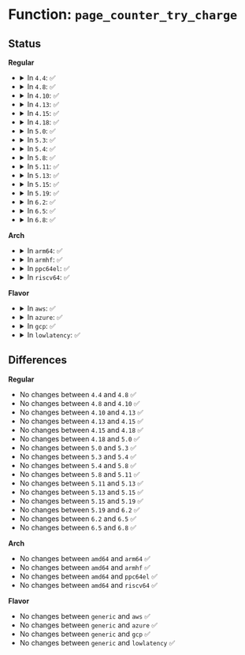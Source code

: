 # Function: <code>page_counter_try_charge</code>

## Status
<b>Regular</b>
<ul>
<li>
<details>
<summary>In <code>4.4</code>: ✅</summary>

```c
bool page_counter_try_charge(struct page_counter *counter, long unsigned int nr_pages, struct page_counter **fail);
```

**Collision:** Unique Global

**Inline:** No

**Transformation:** False

**Instances:**

```
In mm/page_counter.c (ffffffff811f9340)
Location: mm/page_counter.c:62
Inline: False
Direct callers:
  - mm/memcontrol.c:try_charge
  - mm/memcontrol.c:try_charge
  - mm/memcontrol.c:__memcg_kmem_charge_memcg
  - mm/hugetlb_cgroup.c:hugetlb_cgroup_charge_cgroup
```
**Symbols:**

```
ffffffff811f9340-ffffffff811f93e0: page_counter_try_charge (STB_GLOBAL)
```
</details>
</li>
<li>
<details>
<summary>In <code>4.8</code>: ✅</summary>

```c
bool page_counter_try_charge(struct page_counter *counter, long unsigned int nr_pages, struct page_counter **fail);
```

**Collision:** Unique Global

**Inline:** No

**Transformation:** False

**Instances:**

```
In mm/page_counter.c (ffffffff8121cec0)
Location: mm/page_counter.c:62
Inline: False
Direct callers:
  - mm/memcontrol.c:mem_cgroup_try_charge_swap
  - mm/memcontrol.c:mem_cgroup_charge_skmem
  - mm/memcontrol.c:memcg_kmem_charge_memcg
  - mm/memcontrol.c:try_charge
  - mm/memcontrol.c:try_charge
  - mm/hugetlb_cgroup.c:hugetlb_cgroup_charge_cgroup
```
**Symbols:**

```
ffffffff8121cec0-ffffffff8121cf60: page_counter_try_charge (STB_GLOBAL)
```
</details>
</li>
<li>
<details>
<summary>In <code>4.10</code>: ✅</summary>

```c
bool page_counter_try_charge(struct page_counter *counter, long unsigned int nr_pages, struct page_counter **fail);
```

**Collision:** Unique Global

**Inline:** No

**Transformation:** False

**Instances:**

```
In mm/page_counter.c (ffffffff8122f4c0)
Location: mm/page_counter.c:62
Inline: False
Direct callers:
  - mm/memcontrol.c:mem_cgroup_try_charge_swap
  - mm/memcontrol.c:mem_cgroup_charge_skmem
  - mm/memcontrol.c:memcg_kmem_charge_memcg
  - mm/memcontrol.c:try_charge
  - mm/memcontrol.c:try_charge
  - mm/hugetlb_cgroup.c:hugetlb_cgroup_charge_cgroup
```
**Symbols:**

```
ffffffff8122f4c0-ffffffff8122f560: page_counter_try_charge (STB_GLOBAL)
```
</details>
</li>
<li>
<details>
<summary>In <code>4.13</code>: ✅</summary>

```c
bool page_counter_try_charge(struct page_counter *counter, long unsigned int nr_pages, struct page_counter **fail);
```

**Collision:** Unique Global

**Inline:** No

**Transformation:** False

**Instances:**

```
In mm/page_counter.c (ffffffff8123ad00)
Location: mm/page_counter.c:62
Inline: False
Direct callers:
  - mm/memcontrol.c:mem_cgroup_try_charge_swap
  - mm/memcontrol.c:mem_cgroup_charge_skmem
  - mm/memcontrol.c:memcg_kmem_charge_memcg
  - mm/memcontrol.c:try_charge
  - mm/memcontrol.c:try_charge
  - mm/hugetlb_cgroup.c:hugetlb_cgroup_charge_cgroup
```
**Symbols:**

```
ffffffff8123ad00-ffffffff8123ada1: page_counter_try_charge (STB_GLOBAL)
```
</details>
</li>
<li>
<details>
<summary>In <code>4.15</code>: ✅</summary>

```c
bool page_counter_try_charge(struct page_counter *counter, long unsigned int nr_pages, struct page_counter **fail);
```

**Collision:** Unique Global

**Inline:** No

**Transformation:** False

**Instances:**

```
In mm/page_counter.c (ffffffff8125a590)
Location: mm/page_counter.c:63
Inline: False
Direct callers:
  - mm/memcontrol.c:mem_cgroup_try_charge_swap
  - mm/memcontrol.c:mem_cgroup_charge_skmem
  - mm/memcontrol.c:memcg_kmem_charge_memcg
  - mm/memcontrol.c:try_charge
  - mm/memcontrol.c:try_charge
  - mm/hugetlb_cgroup.c:hugetlb_cgroup_charge_cgroup
```
**Symbols:**

```
ffffffff8125a590-ffffffff8125a631: page_counter_try_charge (STB_GLOBAL)
```
</details>
</li>
<li>
<details>
<summary>In <code>4.18</code>: ✅</summary>

```c
bool page_counter_try_charge(struct page_counter *counter, long unsigned int nr_pages, struct page_counter **fail);
```

**Collision:** Unique Global

**Inline:** No

**Transformation:** False

**Instances:**

```
In mm/page_counter.c (ffffffff8127e3a0)
Location: mm/page_counter.c:99
Inline: False
Direct callers:
  - mm/memcontrol.c:mem_cgroup_try_charge_swap
  - mm/memcontrol.c:mem_cgroup_charge_skmem
  - mm/memcontrol.c:memcg_kmem_charge_memcg
  - mm/memcontrol.c:try_charge
  - mm/memcontrol.c:try_charge
  - mm/hugetlb_cgroup.c:hugetlb_cgroup_charge_cgroup
```
**Symbols:**

```
ffffffff8127e3a0-ffffffff8127e463: page_counter_try_charge (STB_GLOBAL)
```
</details>
</li>
<li>
<details>
<summary>In <code>5.0</code>: ✅</summary>

```c
bool page_counter_try_charge(struct page_counter *counter, long unsigned int nr_pages, struct page_counter **fail);
```

**Collision:** Unique Global

**Inline:** No

**Transformation:** False

**Instances:**

```
In mm/page_counter.c (ffffffff81292a90)
Location: mm/page_counter.c:99
Inline: False
Direct callers:
  - mm/memcontrol.c:mem_cgroup_try_charge_swap
  - mm/memcontrol.c:mem_cgroup_charge_skmem
  - mm/memcontrol.c:memcg_kmem_charge_memcg
  - mm/memcontrol.c:try_charge
  - mm/memcontrol.c:try_charge
  - mm/hugetlb_cgroup.c:hugetlb_cgroup_charge_cgroup
```
**Symbols:**

```
ffffffff81292a90-ffffffff81292b53: page_counter_try_charge (STB_GLOBAL)
```
</details>
</li>
<li>
<details>
<summary>In <code>5.3</code>: ✅</summary>

```c
bool page_counter_try_charge(struct page_counter *counter, long unsigned int nr_pages, struct page_counter **fail);
```

**Collision:** Unique Global

**Inline:** No

**Transformation:** False

**Instances:**

```
In mm/page_counter.c (ffffffff812ad450)
Location: mm/page_counter.c:99
Inline: False
Direct callers:
  - mm/memcontrol.c:mem_cgroup_try_charge_swap
  - mm/memcontrol.c:mem_cgroup_charge_skmem
  - mm/memcontrol.c:__memcg_kmem_charge_memcg
  - mm/memcontrol.c:try_charge
  - mm/memcontrol.c:try_charge
  - mm/hugetlb_cgroup.c:hugetlb_cgroup_charge_cgroup
```
**Symbols:**

```
ffffffff812ad450-ffffffff812ad4fd: page_counter_try_charge (STB_GLOBAL)
```
</details>
</li>
<li>
<details>
<summary>In <code>5.4</code>: ✅</summary>

```c
bool page_counter_try_charge(struct page_counter *counter, long unsigned int nr_pages, struct page_counter **fail);
```

**Collision:** Unique Global

**Inline:** No

**Transformation:** False

**Instances:**

```
In mm/page_counter.c (ffffffff812befa0)
Location: mm/page_counter.c:99
Inline: False
Direct callers:
  - mm/memcontrol.c:mem_cgroup_try_charge_swap
  - mm/memcontrol.c:mem_cgroup_charge_skmem
  - mm/memcontrol.c:__memcg_kmem_charge_memcg
  - mm/memcontrol.c:try_charge
  - mm/memcontrol.c:try_charge
  - mm/hugetlb_cgroup.c:hugetlb_cgroup_charge_cgroup
```
**Symbols:**

```
ffffffff812befa0-ffffffff812bf04d: page_counter_try_charge (STB_GLOBAL)
```
</details>
</li>
<li>
<details>
<summary>In <code>5.8</code>: ✅</summary>

```c
bool page_counter_try_charge(struct page_counter *counter, long unsigned int nr_pages, struct page_counter **fail);
```

**Collision:** Unique Global

**Inline:** No

**Transformation:** False

**Instances:**

```
In mm/page_counter.c (ffffffff812f4280)
Location: mm/page_counter.c:94
Inline: False
Direct callers:
  - mm/memcontrol.c:mem_cgroup_try_charge_swap
  - mm/memcontrol.c:mem_cgroup_charge_skmem
  - mm/memcontrol.c:try_charge
  - mm/memcontrol.c:try_charge
  - mm/hugetlb_cgroup.c:__hugetlb_cgroup_charge_cgroup
  - mm/hugetlb_cgroup.c:__hugetlb_cgroup_charge_cgroup
```
**Symbols:**

```
ffffffff812f4280-ffffffff812f432f: page_counter_try_charge (STB_GLOBAL)
```
</details>
</li>
<li>
<details>
<summary>In <code>5.11</code>: ✅</summary>

```c
bool page_counter_try_charge(struct page_counter *counter, long unsigned int nr_pages, struct page_counter **fail);
```

**Collision:** Unique Global

**Inline:** No

**Transformation:** False

**Instances:**

```
In mm/page_counter.c (ffffffff812ffb70)
Location: mm/page_counter.c:94
Inline: False
Direct callers:
  - mm/memcontrol.c:mem_cgroup_try_charge_swap
  - mm/memcontrol.c:mem_cgroup_charge_skmem
  - mm/memcontrol.c:try_charge
  - mm/memcontrol.c:try_charge
  - mm/hugetlb_cgroup.c:__hugetlb_cgroup_charge_cgroup
  - mm/hugetlb_cgroup.c:__hugetlb_cgroup_charge_cgroup
```
**Symbols:**

```
ffffffff812ffb70-ffffffff812ffc1f: page_counter_try_charge (STB_GLOBAL)
```
</details>
</li>
<li>
<details>
<summary>In <code>5.13</code>: ✅</summary>

```c
bool page_counter_try_charge(struct page_counter *counter, long unsigned int nr_pages, struct page_counter **fail);
```

**Collision:** Unique Global

**Inline:** No

**Transformation:** False

**Instances:**

```
In mm/page_counter.c (ffffffff81306830)
Location: mm/page_counter.c:98
Inline: False
Direct callers:
  - mm/memcontrol.c:mem_cgroup_try_charge_swap
  - mm/memcontrol.c:mem_cgroup_charge_skmem
  - mm/memcontrol.c:obj_cgroup_charge_pages
  - mm/memcontrol.c:try_charge
  - mm/memcontrol.c:try_charge
  - mm/hugetlb_cgroup.c:__hugetlb_cgroup_charge_cgroup
  - mm/hugetlb_cgroup.c:__hugetlb_cgroup_charge_cgroup
```
**Symbols:**

```
ffffffff81306830-ffffffff813068df: page_counter_try_charge (STB_GLOBAL)
```
</details>
</li>
<li>
<details>
<summary>In <code>5.15</code>: ✅</summary>

```c
bool page_counter_try_charge(struct page_counter *counter, long unsigned int nr_pages, struct page_counter **fail);
```

**Collision:** Unique Global

**Inline:** No

**Transformation:** False

**Instances:**

```
In mm/page_counter.c (ffffffff81350680)
Location: mm/page_counter.c:98
Inline: False
Direct callers:
  - mm/memcontrol.c:__mem_cgroup_try_charge_swap
  - mm/memcontrol.c:mem_cgroup_charge_skmem
  - mm/memcontrol.c:obj_cgroup_charge_pages
  - mm/memcontrol.c:try_charge_memcg
  - mm/memcontrol.c:try_charge_memcg
  - mm/hugetlb_cgroup.c:__hugetlb_cgroup_charge_cgroup
  - mm/hugetlb_cgroup.c:__hugetlb_cgroup_charge_cgroup
```
**Symbols:**

```
ffffffff81350680-ffffffff8135072f: page_counter_try_charge (STB_GLOBAL)
```
</details>
</li>
<li>
<details>
<summary>In <code>5.19</code>: ✅</summary>

```c
bool page_counter_try_charge(struct page_counter *counter, long unsigned int nr_pages, struct page_counter **fail);
```

**Collision:** Unique Global

**Inline:** No

**Transformation:** False

**Instances:**

```
In mm/page_counter.c (ffffffff813c8970)
Location: mm/page_counter.c:98
Inline: False
Direct callers:
  - mm/memcontrol.c:__mem_cgroup_try_charge_swap
  - mm/memcontrol.c:mem_cgroup_charge_skmem
  - mm/memcontrol.c:try_charge_memcg
  - mm/memcontrol.c:try_charge_memcg
  - mm/hugetlb_cgroup.c:__hugetlb_cgroup_charge_cgroup
  - mm/hugetlb_cgroup.c:__hugetlb_cgroup_charge_cgroup
```
**Symbols:**

```
ffffffff813c8970-ffffffff813c8a32: page_counter_try_charge (STB_GLOBAL)
```
</details>
</li>
<li>
<details>
<summary>In <code>6.2</code>: ✅</summary>

```c
bool page_counter_try_charge(struct page_counter *counter, long unsigned int nr_pages, struct page_counter **fail);
```

**Collision:** Unique Global

**Inline:** No

**Transformation:** False

**Instances:**

```
In mm/page_counter.c (ffffffff8144d060)
Location: mm/page_counter.c:97
Inline: False
Direct callers:
  - mm/memcontrol.c:__mem_cgroup_try_charge_swap
  - mm/memcontrol.c:mem_cgroup_charge_skmem
  - mm/memcontrol.c:try_charge_memcg
  - mm/memcontrol.c:try_charge_memcg
  - mm/hugetlb_cgroup.c:__hugetlb_cgroup_charge_cgroup
  - mm/hugetlb_cgroup.c:__hugetlb_cgroup_charge_cgroup
```
**Symbols:**

```
ffffffff8144d060-ffffffff8144d12b: page_counter_try_charge (STB_GLOBAL)
```
</details>
</li>
<li>
<details>
<summary>In <code>6.5</code>: ✅</summary>

```c
bool page_counter_try_charge(struct page_counter *counter, long unsigned int nr_pages, struct page_counter **fail);
```

**Collision:** Unique Global

**Inline:** No

**Transformation:** False

**Instances:**

```
In mm/page_counter.c (ffffffff81482920)
Location: mm/page_counter.c:97
Inline: False
Direct callers:
  - mm/memcontrol.c:__mem_cgroup_try_charge_swap
  - mm/memcontrol.c:mem_cgroup_charge_skmem
  - mm/memcontrol.c:try_charge_memcg
  - mm/memcontrol.c:try_charge_memcg
  - mm/hugetlb_cgroup.c:__hugetlb_cgroup_charge_cgroup
  - mm/hugetlb_cgroup.c:__hugetlb_cgroup_charge_cgroup
```
**Symbols:**

```
ffffffff81482920-ffffffff814829eb: page_counter_try_charge (STB_GLOBAL)
```
</details>
</li>
<li>
<details>
<summary>In <code>6.8</code>: ✅</summary>

```c
bool page_counter_try_charge(struct page_counter *counter, long unsigned int nr_pages, struct page_counter **fail);
```

**Collision:** Unique Global

**Inline:** No

**Transformation:** False

**Instances:**

```
In mm/page_counter.c (ffffffff814b1ca0)
Location: mm/page_counter.c:97
Inline: False
Direct callers:
  - mm/memcontrol.c:__mem_cgroup_try_charge_swap
  - mm/memcontrol.c:mem_cgroup_charge_skmem
  - mm/memcontrol.c:try_charge_memcg
  - mm/memcontrol.c:try_charge_memcg
  - mm/hugetlb_cgroup.c:__hugetlb_cgroup_charge_cgroup
  - mm/hugetlb_cgroup.c:__hugetlb_cgroup_charge_cgroup
```
**Symbols:**

```
ffffffff814b1ca0-ffffffff814b1d6b: page_counter_try_charge (STB_GLOBAL)
```
</details>
</li>
</ul>
<b>Arch</b>
<ul>
<li>
<details>
<summary>In <code>arm64</code>: ✅</summary>

```c
bool page_counter_try_charge(struct page_counter *counter, long unsigned int nr_pages, struct page_counter **fail);
```

**Collision:** Unique Global

**Inline:** No

**Transformation:** False

**Instances:**

```
In mm/page_counter.c (ffff800010360b70)
Location: mm/page_counter.c:99
Inline: False
Direct callers:
  - mm/memcontrol.c:mem_cgroup_try_charge_swap
  - mm/memcontrol.c:mem_cgroup_charge_skmem
  - mm/memcontrol.c:__memcg_kmem_charge_memcg
  - mm/memcontrol.c:try_charge
  - mm/memcontrol.c:try_charge
  - mm/hugetlb_cgroup.c:hugetlb_cgroup_charge_cgroup
```
**Symbols:**

```
ffff800010360b70-ffff800010360c8c: page_counter_try_charge (STB_GLOBAL)
```
</details>
</li>
<li>
<details>
<summary>In <code>armhf</code>: ✅</summary>

```c
bool page_counter_try_charge(struct page_counter *counter, long unsigned int nr_pages, struct page_counter **fail);
```

**Collision:** Unique Global

**Inline:** No

**Transformation:** False

**Instances:**

```
In mm/page_counter.c (c05532dc)
Location: mm/page_counter.c:99
Inline: False
Direct callers:
  - mm/memcontrol.c:mem_cgroup_try_charge_swap
  - mm/memcontrol.c:mem_cgroup_charge_skmem
  - mm/memcontrol.c:__memcg_kmem_charge_memcg
  - mm/memcontrol.c:try_charge
  - mm/memcontrol.c:try_charge
```
**Symbols:**

```
c05532dc-c05533b8: page_counter_try_charge (STB_GLOBAL)
```
</details>
</li>
<li>
<details>
<summary>In <code>ppc64el</code>: ✅</summary>

```c
bool page_counter_try_charge(struct page_counter *counter, long unsigned int nr_pages, struct page_counter **fail);
```

**Collision:** Unique Global

**Inline:** No

**Transformation:** False

**Instances:**

```
In mm/page_counter.c (c00000000044bd10)
Location: mm/page_counter.c:99
Inline: False
Direct callers:
  - mm/memcontrol.c:mem_cgroup_try_charge_swap
  - mm/memcontrol.c:mem_cgroup_charge_skmem
  - mm/memcontrol.c:__memcg_kmem_charge_memcg
  - mm/memcontrol.c:try_charge
  - mm/memcontrol.c:try_charge
  - mm/hugetlb_cgroup.c:hugetlb_cgroup_charge_cgroup
```
**Symbols:**

```
c00000000044bd10-c00000000044be60: page_counter_try_charge (STB_GLOBAL)
```
</details>
</li>
<li>
<details>
<summary>In <code>riscv64</code>: ✅</summary>

```c
bool page_counter_try_charge(struct page_counter *counter, long unsigned int nr_pages, struct page_counter **fail);
```

**Collision:** Unique Global

**Inline:** No

**Transformation:** False

**Instances:**

```
In mm/page_counter.c (ffffffe0002403c6)
Location: mm/page_counter.c:99
Inline: False
Direct callers:
  - mm/memcontrol.c:mem_cgroup_try_charge_swap
  - mm/memcontrol.c:mem_cgroup_charge_skmem
  - mm/memcontrol.c:__memcg_kmem_charge_memcg
  - mm/memcontrol.c:try_charge
  - mm/memcontrol.c:try_charge
  - mm/hugetlb_cgroup.c:hugetlb_cgroup_charge_cgroup
```
**Symbols:**

```
ffffffe0002403c6-ffffffe000240464: page_counter_try_charge (STB_GLOBAL)
```
</details>
</li>
</ul>
<b>Flavor</b>
<ul>
<li>
<details>
<summary>In <code>aws</code>: ✅</summary>

```c
bool page_counter_try_charge(struct page_counter *counter, long unsigned int nr_pages, struct page_counter **fail);
```

**Collision:** Unique Global

**Inline:** No

**Transformation:** False

**Instances:**

```
In mm/page_counter.c (ffffffff812b7580)
Location: mm/page_counter.c:99
Inline: False
Direct callers:
  - mm/memcontrol.c:mem_cgroup_try_charge_swap
  - mm/memcontrol.c:mem_cgroup_charge_skmem
  - mm/memcontrol.c:__memcg_kmem_charge_memcg
  - mm/memcontrol.c:try_charge
  - mm/memcontrol.c:try_charge
  - mm/hugetlb_cgroup.c:hugetlb_cgroup_charge_cgroup
```
**Symbols:**

```
ffffffff812b7580-ffffffff812b762d: page_counter_try_charge (STB_GLOBAL)
```
</details>
</li>
<li>
<details>
<summary>In <code>azure</code>: ✅</summary>

```c
bool page_counter_try_charge(struct page_counter *counter, long unsigned int nr_pages, struct page_counter **fail);
```

**Collision:** Unique Global

**Inline:** No

**Transformation:** False

**Instances:**

```
In mm/page_counter.c (ffffffff812a8750)
Location: mm/page_counter.c:99
Inline: False
Direct callers:
  - mm/memcontrol.c:mem_cgroup_try_charge_swap
  - mm/memcontrol.c:mem_cgroup_charge_skmem
  - mm/memcontrol.c:__memcg_kmem_charge_memcg
  - mm/memcontrol.c:try_charge
  - mm/memcontrol.c:try_charge
  - mm/hugetlb_cgroup.c:hugetlb_cgroup_charge_cgroup
```
**Symbols:**

```
ffffffff812a8750-ffffffff812a87fd: page_counter_try_charge (STB_GLOBAL)
```
</details>
</li>
<li>
<details>
<summary>In <code>gcp</code>: ✅</summary>

```c
bool page_counter_try_charge(struct page_counter *counter, long unsigned int nr_pages, struct page_counter **fail);
```

**Collision:** Unique Global

**Inline:** No

**Transformation:** False

**Instances:**

```
In mm/page_counter.c (ffffffff812b5390)
Location: mm/page_counter.c:99
Inline: False
Direct callers:
  - mm/memcontrol.c:mem_cgroup_try_charge_swap
  - mm/memcontrol.c:mem_cgroup_charge_skmem
  - mm/memcontrol.c:__memcg_kmem_charge_memcg
  - mm/memcontrol.c:try_charge
  - mm/memcontrol.c:try_charge
  - mm/hugetlb_cgroup.c:hugetlb_cgroup_charge_cgroup
```
**Symbols:**

```
ffffffff812b5390-ffffffff812b543d: page_counter_try_charge (STB_GLOBAL)
```
</details>
</li>
<li>
<details>
<summary>In <code>lowlatency</code>: ✅</summary>

```c
bool page_counter_try_charge(struct page_counter *counter, long unsigned int nr_pages, struct page_counter **fail);
```

**Collision:** Unique Global

**Inline:** No

**Transformation:** False

**Instances:**

```
In mm/page_counter.c (ffffffff812c58d0)
Location: mm/page_counter.c:99
Inline: False
Direct callers:
  - mm/memcontrol.c:mem_cgroup_try_charge_swap
  - mm/memcontrol.c:mem_cgroup_charge_skmem
  - mm/memcontrol.c:__memcg_kmem_charge_memcg
  - mm/memcontrol.c:try_charge
  - mm/memcontrol.c:try_charge
  - mm/hugetlb_cgroup.c:hugetlb_cgroup_charge_cgroup
```
**Symbols:**

```
ffffffff812c58d0-ffffffff812c597d: page_counter_try_charge (STB_GLOBAL)
```
</details>
</li>
</ul>

## Differences
<b>Regular</b>
<ul>
<li>
No changes between <code>4.4</code> and <code>4.8</code> ✅
</li>
<li>
No changes between <code>4.8</code> and <code>4.10</code> ✅
</li>
<li>
No changes between <code>4.10</code> and <code>4.13</code> ✅
</li>
<li>
No changes between <code>4.13</code> and <code>4.15</code> ✅
</li>
<li>
No changes between <code>4.15</code> and <code>4.18</code> ✅
</li>
<li>
No changes between <code>4.18</code> and <code>5.0</code> ✅
</li>
<li>
No changes between <code>5.0</code> and <code>5.3</code> ✅
</li>
<li>
No changes between <code>5.3</code> and <code>5.4</code> ✅
</li>
<li>
No changes between <code>5.4</code> and <code>5.8</code> ✅
</li>
<li>
No changes between <code>5.8</code> and <code>5.11</code> ✅
</li>
<li>
No changes between <code>5.11</code> and <code>5.13</code> ✅
</li>
<li>
No changes between <code>5.13</code> and <code>5.15</code> ✅
</li>
<li>
No changes between <code>5.15</code> and <code>5.19</code> ✅
</li>
<li>
No changes between <code>5.19</code> and <code>6.2</code> ✅
</li>
<li>
No changes between <code>6.2</code> and <code>6.5</code> ✅
</li>
<li>
No changes between <code>6.5</code> and <code>6.8</code> ✅
</li>
</ul>
<b>Arch</b>
<ul>
<li>
No changes between <code>amd64</code> and <code>arm64</code> ✅
</li>
<li>
No changes between <code>amd64</code> and <code>armhf</code> ✅
</li>
<li>
No changes between <code>amd64</code> and <code>ppc64el</code> ✅
</li>
<li>
No changes between <code>amd64</code> and <code>riscv64</code> ✅
</li>
</ul>
<b>Flavor</b>
<ul>
<li>
No changes between <code>generic</code> and <code>aws</code> ✅
</li>
<li>
No changes between <code>generic</code> and <code>azure</code> ✅
</li>
<li>
No changes between <code>generic</code> and <code>gcp</code> ✅
</li>
<li>
No changes between <code>generic</code> and <code>lowlatency</code> ✅
</li>
</ul>
